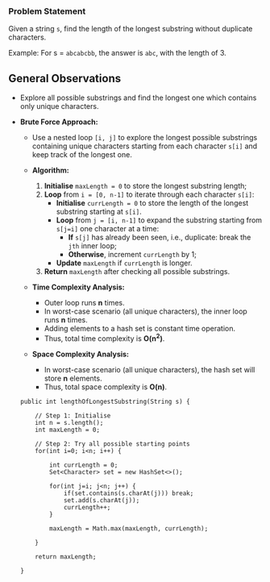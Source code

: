 ### Problem Statement

Given a string `s`, find the length of the longest substring without duplicate characters.

Example: For s = `abcabcbb`, the answer is `abc`, with the length of 3.

## General Observations

- Explore all possible substrings and find the longest one which contains only unique  characters.

- **Brute Force Approach:** 
    
	- Use a nested loop `[i, j]` to explore the longest possible substrings containing unique characters starting from each character `s[i]` and keep track of the longest one.
    
	- **Algorithm:**
		1. **Initialise** `maxLength = 0` to store the longest substring length;
		2. **Loop** from `i = [0, n-1]` to iterate through each character `s[i]`:
			- **Initialise** `currLength = 0` to store the length of the longest substring starting at `s[i]`.
			- **Loop** from `j = [i, n-1]` to expand the substring starting from `s[j=i]` one character at a time:
				- **If** `s[j]` has already been seen, i.e., duplicate: break the `jth` inner loop;
				- **Otherwise**, increment `currLength` by 1;
			- **Update** `maxLength` if `currLength` is longer.
		3. **Return** `maxLength` after checking all possible substrings.  

	- **Time Complexity Analysis:**
		- Outer loop runs **n** times.
		- In worst-case scenario (all unique characters), the inner loop runs **n** times.
		- Adding elements to a hash set is constant time operation.
		- Thus, total time complexity is **O(n<sup>2</sup>)**. 

	- **Space Complexity Analysis:**
		- In worst-case scenario (all unique characters), the hash set will store **n** elements.
		- Thus, total space complexity is **O(n)**.

	```
	public int lengthOfLongestSubstring(String s) {
	
		// Step 1: Initialise
		int n = s.length();
		int maxLength = 0;
			
		// Step 2: Try all possible starting points
		for(int i=0; i<n; i++) {
		
			int currLength = 0;
			Set<Character> set = new HashSet<>();
				
			for(int j=i; j<n; j++) {
				if(set.contains(s.charAt(j))) break;
				set.add(s.charAt(j));
				currLength++;	
			}
				
			maxLength = Math.max(maxLength, currLength);
			
		}
			
		return maxLength;
		
	}
	```
